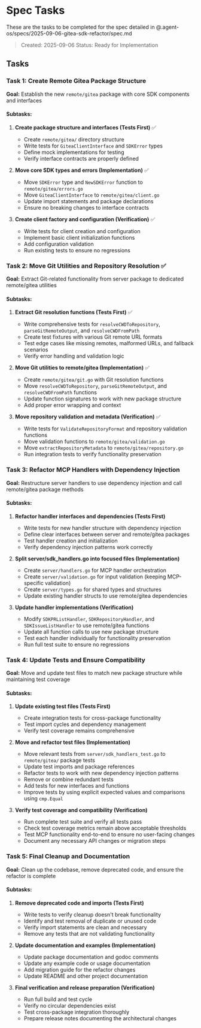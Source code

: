 # Spec Tasks

These are the tasks to be completed for the spec detailed in @.agent-os/specs/2025-09-06-gitea-sdk-refactor/spec.md

> Created: 2025-09-06
> Status: Ready for Implementation

## Tasks

### Task 1: Create Remote Gitea Package Structure
**Goal:** Establish the new `remote/gitea` package with core SDK components and interfaces

#### Subtasks:
1. **Create package structure and interfaces (Tests First)** ✅
   - Create `remote/gitea/` directory structure
   - Write tests for `GiteaClientInterface` and `SDKError` types
   - Define mock implementations for testing
   - Verify interface contracts are properly defined

2. **Move core SDK types and errors (Implementation)** ✅
   - Move `SDKError` type and `NewSDKError` function to `remote/gitea/errors.go`
   - Move `GiteaClientInterface` to `remote/gitea/client.go`
   - Update import statements and package declarations
   - Ensure no breaking changes to interface contracts

3. **Create client factory and configuration (Verification)** ✅
   - Write tests for client creation and configuration
   - Implement basic client initialization functions
   - Add configuration validation
   - Run existing tests to ensure no regressions

### Task 2: Move Git Utilities and Repository Resolution ✅
**Goal:** Extract Git-related functionality from server package to dedicated remote/gitea utilities

#### Subtasks:
1. **Extract Git resolution functions (Tests First)** ✅
    - Write comprehensive tests for `resolveCWDToRepository`, `parseGitRemoteOutput`, and `resolveCWDFromPath`
    - Create test fixtures with various Git remote URL formats
    - Test edge cases like missing remotes, malformed URLs, and fallback scenarios
    - Verify error handling and validation logic

2. **Move Git utilities to remote/gitea (Implementation)** ✅
    - Create `remote/gitea/git.go` with Git resolution functions
    - Move `resolveCWDToRepository`, `parseGitRemoteOutput`, and `resolveCWDFromPath` functions
    - Update function signatures to work with new package structure
    - Add proper error wrapping and context

3. **Move repository validation and metadata (Verification)** ✅
    - Write tests for `ValidateRepositoryFormat` and repository validation functions
    - Move validation functions to `remote/gitea/validation.go`
    - Move `extractRepositoryMetadata` to `remote/gitea/repository.go`
    - Run integration tests to verify functionality preservation

### Task 3: Refactor MCP Handlers with Dependency Injection
**Goal:** Restructure server handlers to use dependency injection and call remote/gitea package methods

#### Subtasks:
1. **Refactor handler interfaces and dependencies (Tests First)**
   - Write tests for new handler structure with dependency injection
   - Define clear interfaces between server and remote/gitea packages
   - Test handler creation and initialization
   - Verify dependency injection patterns work correctly

2. **Split server/sdk_handlers.go into focused files (Implementation)**
   - Create `server/handlers.go` for MCP handler orchestration
   - Create `server/validation.go` for input validation (keeping MCP-specific validation)
   - Create `server/types.go` for shared types and structures
   - Update existing handler structs to use remote/gitea dependencies

3. **Update handler implementations (Verification)**
   - Modify `SDKPRListHandler`, `SDKRepositoryHandler`, and `SDKIssueListHandler` to use remote/gitea functions
   - Update all function calls to use new package structure
   - Test each handler individually for functionality preservation
   - Run full test suite to ensure no regressions

### Task 4: Update Tests and Ensure Compatibility
**Goal:** Move and update test files to match new package structure while maintaining test coverage

#### Subtasks:
1. **Update existing test files (Tests First)**
   - Create integration tests for cross-package functionality
   - Test import cycles and dependency management
   - Verify test coverage remains comprehensive

2. **Move and refactor test files (Implementation)**
   - Move relevant tests from `server/sdk_handlers_test.go` to `remote/gitea/` package tests
   - Update test imports and package references
   - Refactor tests to work with new dependency injection patterns
   - Remove or combine redundant tests
   - Add tests for new interfaces and functions
   - Improve tests by using explicit expected values and comparisons using `cmp.Equal`

3. **Verify test coverage and compatibility (Verification)**
   - Run complete test suite and verify all tests pass
   - Check test coverage metrics remain above acceptable thresholds
   - Test MCP functionality end-to-end to ensure no user-facing changes
   - Document any necessary API changes or migration steps

### Task 5: Final Cleanup and Documentation
**Goal:** Clean up the codebase, remove deprecated code, and ensure the refactor is complete

#### Subtasks:
1. **Remove deprecated code and imports (Tests First)**
   - Write tests to verify cleanup doesn't break functionality
   - Identify and test removal of duplicate or unused code
   - Verify import statements are clean and necessary
   - Remove any tests that are not validating functionality

2. **Update documentation and examples (Implementation)**
   - Update package documentation and godoc comments
   - Update any example code or usage documentation
   - Add migration guide for the refactor changes
   - Update README and other project documentation

3. **Final verification and release preparation (Verification)**
   - Run full build and test cycle
   - Verify no circular dependencies exist
   - Test cross-package integration thoroughly
   - Prepare release notes documenting the architectural changes
